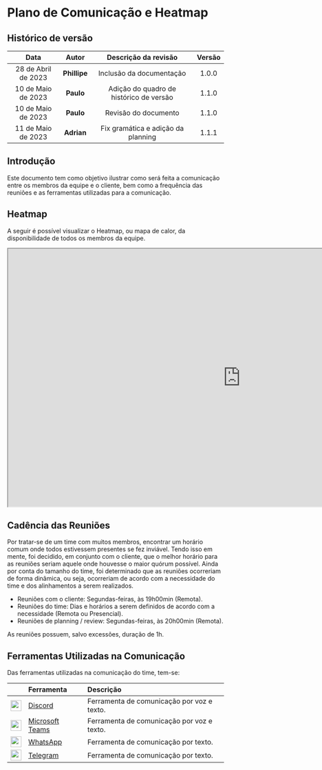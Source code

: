 # Plano de Comunicação e Heatmap

## Histórico de versão

|       Data        |      Autor       |   Descrição da revisão   | Versão |
| :---------------: | :--------------: | :----------------------: | :----: |
| 28 de Abril de 2023 | **Phillipe** | Inclusão da documentação | 1.0.0  |
| 10 de Maio de 2023 | **Paulo** | Adição do quadro de histórico de versão | 1.1.0  |
| 10 de Maio de 2023 | **Paulo** | Revisão do documento | 1.1.0  |
| 11 de Maio de 2023 | **Adrian**| Fix gramática e adição da planning | 1.1.1  |

## Introdução

Este documento tem como objetivo ilustrar como será feita a comunicação entre os membros da equipe e o cliente, bem como a frequência das reuniões e as ferramentas utilizadas para a comunicação.

## Heatmap

A seguir é possível visualizar o Heatmap, ou mapa de calor, da disponibilidade de todos os membros da equipe.

<iframe width="1080" height="600" src="https://docs.google.com/spreadsheets/d/e/2PACX-1vSJ4TE5jOxurwW2HuXcL8sE2Zx1OrRVjqKYkqpBKkzZIrSX5T6NfRXWw0EnfSMrmQ/pubhtml?widget=true&amp;headers=false"></iframe>

## Cadência das Reuniões

Por tratar-se de um time com muitos membros, encontrar um horário comum onde todos estivessem presentes se fez inviável. Tendo isso em mente, foi decidido, em conjunto com o cliente, que o melhor horário para as reuniões seriam aquele onde houvesse o maior quórum possível. Ainda por conta do tamanho do time, foi determinado que as reuniões ocorreriam de forma dinâmica, ou seja, ocorreriam de acordo com a necessidade do time e dos alinhamentos a serem realizados.

- Reuniões com o cliente: Segundas-feiras, às 19h00min (Remota).
- Reuniões do time: Dias e horários a serem definidos de acordo com a necessidade (Remota ou Presencial).
- Reuniões de planning / review: Segundas-feiras, às 20h00min (Remota).

As reuniões possuem, salvo excessões, duração de 1h.

## Ferramentas Utilizadas na Comunicação

Das ferramentas utilizadas na comunicação do time, tem-se:

|                                                                                                                                                         | Ferramenta                                                                             | Descrição                                  |
| :-----------------------------------------------------------------------------------------------------------------------------------------------------: | :------------------------------------------------------------------------------------- | :----------------------------------------- |
| <img src="https://assets-global.website-files.com/6257adef93867e50d84d30e2/636e0a6a49cf127bf92de1e2_icon_clyde_blurple_RGB.png" width=25px height=25px> | [Discord](https://discord.com/)                                                        | Ferramenta de comunicação por voz e texto. |
| <img src="https://upload.wikimedia.org/wikipedia/commons/c/c9/Microsoft_Office_Teams_%282018%E2%80%93present%29.svg" width=25px height=25px>            | [Microsoft Teams](https://www.microsoft.com/pt-br/microsoft-teams/group-chat-software) | Ferramenta de comunicação por voz e texto. |
| <img src="https://upload.wikimedia.org/wikipedia/commons/6/6b/WhatsApp.svg" width=25px height=25px>                                                     | [WhatsApp](https://www.whatsapp.com/)                                                  | Ferramenta de comunicação por texto.       |
| <img src="https://upload.wikimedia.org/wikipedia/commons/8/82/Telegram_logo.svg" width=25px height=25px>                                                | [Telegram](https://telegram.org/)                                                      | Ferramenta de comunicação por texto.       |
